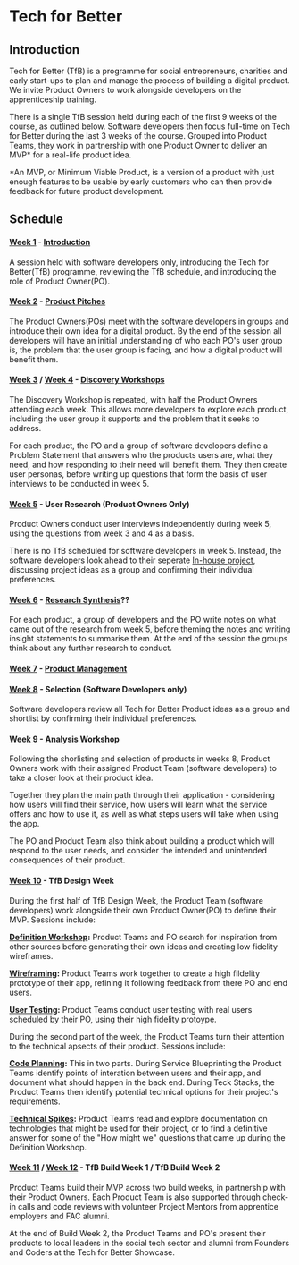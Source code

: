 # Tech for Better

## Introduction

Tech for Better (TfB) is a programme for social entrepreneurs, charities and early start-ups to plan and manage the process of building a digital product. We invite Product Owners to work alongside developers on the apprenticeship training.

There is a single TfB session held during each of the first 9 weeks of the course, as outlined below. Software developers then focus full-time on Tech for Better during the last 3 weeks of the course. Grouped into Product Teams, they work in partnership with one Product Owner to deliver an MVP\* for a real-life product idea.

\*An MVP, or Minimum Viable Product, is a version of a product with just enough features to be usable by early customers who can then provide feedback for future product development.

## Schedule

#### [Week 1](../../syllabus/apprenticeship/server/schedule/) - [Introduction](https://fac-slides.netlify.app/slides/dev-intro/#0)

A session held with software developers only, introducing the Tech for Better(TfB) programme, reviewing the TfB schedule, and introducing the role of Product Owner(PO).

#### [Week 2](../../syllabus/apprenticeship/database/schedule/) - [Product Pitches](https://fac-slides.netlify.app/slides/pitches/#0)

The Product Owners(POs) meet with the software developers in groups and introduce their own idea for a digital product. By the end of the session all developers will have an initial understanding of who each PO's user group is, the problem that the user group is facing, and how a digital product will benefit them.

#### [Week 3](../../syllabus/apprenticeship/authentication/schedule/) / [Week 4](../../syllabus/apprenticeship/server-side-app/schedule/) - [Discovery Workshops](https://fac-slides.netlify.app/slides/discovery/#0)

The Discovery Workshop is repeated, with half the Product Owners attending each week. This allows more developers to explore each product, including the user group it supports and the problem that it seeks to address.

For each product, the PO and a group of software developers define a Problem Statement that answers who the products users are, what they need, and how responding to their need will benefit them. They then create user personas, before writing up questions that form the basis of user interviews to be conducted in week 5.

#### [Week 5](../../syllabus/apprenticeship/client-side-app/schedule/) - User Research (Product Owners Only)

Product Owners conduct user interviews independently during week 5, using the questions from week 3 and 4 as a basis.

There is no TfB scheduled for software developers in week 5. Instead, the software developers look ahead to their seperate [In-house project](), discussing project ideas as a group and confirming their individual preferences.

#### [Week 6](../../syllabus/apprenticeship/full-stack-app/schedule/) - [Research Synthesis](https://fac-slides.netlify.app/slides/research-analysis/#0)??

<!-- Rename slides to Research Synthesis for clarity? -->

For each product, a group of developers and the PO write notes on what came out of the research from week 5, before theming the notes and writing insight statements to summarise them. At the end of the session the groups think about any further research to conduct.

#### [Week 7](../../syllabus/projects/in-house-design/schedule/) - [Product Management](https://fac-slides.netlify.app/slides/product-management/#0)

#### [Week 8](../../syllabus/projects/in-house-build-1/schedule/) - Selection (Software Developers only)

Software developers review all Tech for Better Product ideas as a group and shortlist by confirming their individual preferences.

#### [Week 9](../../syllabus/projects/in-house-build-2/schedule/) - [Analysis Workshop](https://fac-slides.netlify.app/slides/analysis/#0)

Following the shorlisting and selection of products in weeks 8, Product Owners work with their assigned Product Team (software developers) to take a closer look at their product idea.

Together they plan the main path through their application - considering how users will find their service, how users will learn what the service offers and how to use it, as well as what steps users will take when using the app.

The PO and Product Team also think about building a product which will respond to the user needs, and consider the intended and unintended consequences of their product.

#### [Week 10](../../syllabus/projects/tfb-design/schedule/) - TfB Design Week

During the first half of TfB Design Week, the Product Team (software developers) work alongside their own Product Owner(PO) to define their MVP. Sessions include:

**[Definition Workshop](https://fac-slides.netlify.app/slides/definition/#0):** Product Teams and PO search for inspiration from other sources before generating their own ideas and creating low fidelity wireframes.

**[Wireframing](https://www.figma.com/blog/how-to-wireframe/#types-of-wireframes):** Product Teams work together to create a high fildelity prototype of their app, refining it following feedback from there PO and end users.

**[User Testing](https://fac-slides.netlify.app/slides/ut-synthesis/#0):** Product Teams conduct user testing with real users scheduled by their PO, using their high fidelity protoype.

During the second part of the week, the Product Teams turn their attention to the technical apsects of their product. Sessions include:

**[Code Planning](https://fac-slides.netlify.app/slides/code-planning/#0):** This in two parts. During Service Blueprinting the Product Teams identify points of interation between users and their app, and document what should happen in the back end. During Teck Stacks, the Product Teams then identify potential technical options for their project's requirements.

**[Technical Spikes](../../syllabus/projects/TFB-design/spikes/):** Product Teams read and explore documentation on technologies that might be used for their project, or to find a definitive answer for some of the "How might we" questions that came up during the Definition Workshop.

#### [Week 11](../../syllabus/projects/tfb-build-1/schedule/) / [Week 12](../../syllabus/projects/tfb-build-2/schedule/) - TfB Build Week 1 / TfB Build Week 2

Product Teams build their MVP across two build weeks, in partnership with their Product Owners. Each Product Team is also supported through check-in calls and code reviews with volunteer Project Mentors from apprentice employers and FAC alumni.

At the end of Build Week 2, the Product Teams and PO's present their products to local leaders in the social tech sector and alumni from Founders and Coders at the Tech for Better Showcase.
